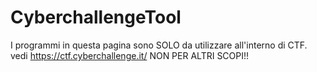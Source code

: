 # CyberchallengeTool
I programmi in questa pagina sono SOLO  da utilizzare all'interno di CTF. vedi https://ctf.cyberchallenge.it/
NON PER ALTRI SCOPI!!
